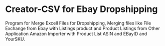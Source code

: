 # Creator-CSV for Ebay Dropshipping
 Program for Merge Excell Files for Dropshipping, Merging files like File Exchange from Ebay with Listings product and Product Listings from Other Application Amazon Importer with Product List ASIN and EBayID and YourSKU.
